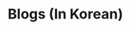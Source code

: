 ---
layout: category
taxonomy: Blogs (In Korean)
title: Blogs (In Korean)
permalink: "/Blogs_Korean/"
author_profile: true
---